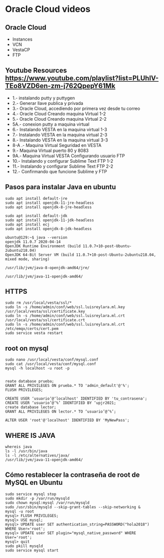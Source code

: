 # Oracle Cloud videos


## Oracle Cloud
* Instances
* VCN
* VestaCP
* FTP

## Youtube Resources https://www.youtube.com/playlist?list=PLUhIV-TEo8VZD6en-zm-j762QpepY61Mk
* 1.- instalando putty y puttygen
* 2.- Generar llave publica y privada
* 3.- Oracle Cloud, accediendo por primera vez desde tu correo
* 4.- Oracle Cloud Creando maquina Virtual 1-2
* 5.- Oracle Cloud Creando maquina Virtual 2-2
* 5A.- conexion putty a maquina virtual
* 6.- Instalando VESTA en la maquina virtual 1-3
* 7.- Instalando VESTA en la maquina virtual 2-3
* 8.- Instalando VESTA en la maquina virtual 3-3
* 8-A .- Maquina Virtual Seguridad en VESTA
* 9.- Maquina Virtual puerto 80 y 8083
* 9A.- Maquina Virtual VESTA Configurando usuario FTP
* 10.- Instalando y configurar Sublime Text FTP 1-2
* 11.- Instalando y configurar Sublime Text FTP 2-2
* 12.- Confirmando que funcione Sublime y FTP





## Pasos para instalar Java en ubuntu
```
sudo apt install default-jre            
sudo apt install openjdk-11-jre-headless
sudo apt install openjdk-8-jre-headless

sudo apt install default-jdk            
sudo apt install openjdk-11-jdk-headless
sudo apt install ecj                    
sudo apt install openjdk-8-jdk-headless

ubuntu@129:~$ java --version
openjdk 11.0.7 2020-04-14
OpenJDK Runtime Environment (build 11.0.7+10-post-Ubuntu-2ubuntu218.04)
OpenJDK 64-Bit Server VM (build 11.0.7+10-post-Ubuntu-2ubuntu218.04, mixed mode, sharing)

/usr/lib/jvm/java-8-openjdk-amd64/jre/

/usr/lib/jvm/java-11-openjdk-amd64/

```

## HTTPS

```
sudo rm /usr/local/vesta/ssl/*
sudo ln -s /home/admin/conf/web/ssl.luisreylara.ml.key /usr/local/vesta/ssl/certificate.key
sudo ln -s /home/admin/conf/web/ssl.luisreylara.ml.crt /usr/local/vesta/ssl/certificate.crt
sudo ln -s /home/admin/conf/web/ssl.luisreylara.ml.crt /etc/emqx/certs/cert.pem
sudo service vesta restart
```

## root on mysql
```
sudo nano /usr/local/vesta/conf/mysql.conf
sudo cat /usr/local/vesta/conf/mysql.conf
mysql -h localhost -u root -p


reate database prueba;
GRANT ALL PRIVILEGES ON prueba.* TO 'admin_default'@'%';
FLUSH PRIVILEGES;

CREATE USER ‘usuario’@‘localhost' IDENTIFIED BY 'tu_contrasena';
CREATE USER ‘usuario’@‘%’ IDENTIFIED BY ‘upjr2021;
create database lector;
GRANT ALL PRIVILEGES ON lector.* TO ‘usuario’@‘%’;

ALTER USER 'root'@'localhost' IDENTIFIED BY 'MyNewPass';

```

## WHERE IS JAVA
```
whereis java
ls -l /usr/bin/java
ls -l /etc/alternatives/java/
/usr/lib/jvm/java-11-openjdk-amd64/

```


## Cómo restablecer la contraseña de root de MySQL en Ubuntu
```
sudo service mysql stop
sudo mkdir -p /var/run/mysqld
sudo chown mysql:mysql /var/run/mysqld
sudo /usr/sbin/mysqld --skip-grant-tables --skip-networking &
mysql -u root
mysql> FLUSH PRIVILEGES;
mysql> USE mysql;
mysql> UPDATE user SET authentication_string=PASSWORD("hola2018") WHERE User='root';
mysql> UPDATE user SET plugin="mysql_native_password" WHERE User='root';
mysql> quit
sudo pkill mysqld
sudo service mysql start
```


